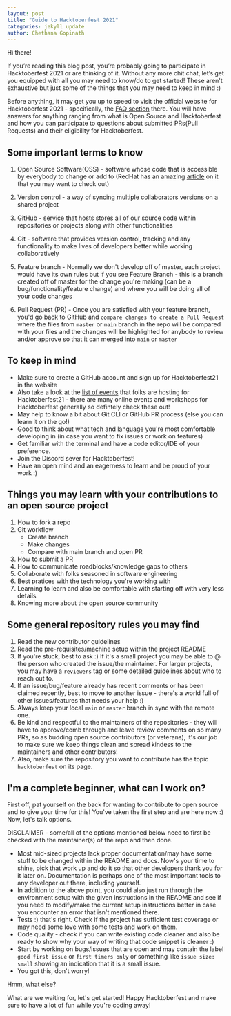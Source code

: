 ```yaml
---
layout: post
title: "Guide to Hacktoberfest 2021"
categories: jekyll update
author: Chethana Gopinath
---
```


Hi there!

If you’re reading this blog post, you’re probably going to participate in Hacktoberfest 2021 or are thinking of it. Without any more chit chat, let’s get you equipped with all you may need to know/do to get started! These aren't exhaustive but just some of the things that you may need to keep in mind :)

Before anything, it may get you up to speed to visit the official website for Hacktoberfest 2021 - specifically, the [FAQ section](https://hacktoberfest.digitalocean.com/faq) there. You will have answers for anything ranging from what is Open Source and Hacktoberfest and how you can participate to questions about submitted PRs(Pull Requests) and their eligibility for Hacktoberfest.

## Some important terms to know

1. Open Source Software(OSS) - software whose code that is accessible by everybody to change or add to (RedHat has an amazing [article](https://www.redhat.com/en/topics/open-source/what-is-open-source) on it that you may want to check out)

2. Version control - a way of syncing multiple collaborators versions on a shared project

3. GitHub - service that hosts stores all of our source code within repositories or projects along with other functionalities

4. Git - software that provides version control, tracking and any functionality to make lives of developers better while working collaboratively

5. Feature branch - Normally we don't develop off of master, each project would have its own rules but if you see Feature Branch - this is a branch created off of master for the change you're making (can be a bug/functionality/feature change) and where you will be doing all of your code changes

6. Pull Request (PR) - Once you are satisfied with your feature branch, you'd go back to GitHub and `compare changes to create a Pull Request` where the files from `master` or `main` branch in the repo will be compared with your files and the changes will be highlighted for anybody to review and/or approve so that it can merged into `main` or `master`

## To keep in mind

- Make sure to create a GitHub account and sign up for Hacktoberfest21 in the website
- Also take a look at the [list of events](https://hacktoberfest.digitalocean.com/events) that folks are hosting for Hacktoberfest21 - there are many online events and workshops for Hacktoberfest generally so defintely check these out!
- May help to know a bit about Git CLI or GitHub PR process (else you can learn it on the go!)
- Good to think about what tech and language you're most comfortable developing in (in case you want to fix issues or work on features)
- Get familiar with the terminal and have a code editor/IDE of your preference.
- Join the Discord sever for Hacktoberfest!
- Have an open mind and an eagerness to learn and be proud of your work :)

## Things you may learn with your contributions to an open source project

1. How to fork a repo
2. Git workflow
   - Create branch
   - Make changes
   - Compare with main branch and open PR
3. How to submit a PR
4. How to communicate roadblocks/knowledge gaps to others
5. Collaborate with folks seasoned in software engineering
6. Best pratices with the technology you're working with
7. Learning to learn and also be comfortable with starting off with very less details
8. Knowing more about the open source community

## Some general repository rules you may find

1. Read the new contributor guidelines
2. Read the pre-requisites/machine setup within the project README
3. If you're stuck, best to ask :) If it's a small project you may be able to @ the person who created the issue/the maintainer. For larger projects, you may have a `reviewers` tag or some detailed guidelines about who to reach out to.
4. If an issue/bug/feature already has recent comments or has been claimed recently, best to move to another issue - there's a world full of other issues/features that needs your help :)
5. Always keep your local `main` or `master` branch in sync with the remote one.
6. Be kind and respectful to the maintainers of the repositories - they will have to approve/comb through and leave review comments on so many PRs, so as budding open source contributors (or veterans), it's our job to make sure we keep things clean and spread kindess to the maintainers and other contributors!
7. Also, make sure the repository you want to contribute has the topic `hacktoberfest` on its page.

## I'm a complete beginner, what can I work on?

First off, pat yourself on the back for wanting to contribute to open source and to give your time for this! You've taken the first step and are here now :) Now, let's talk options.

DISCLAIMER - some/all of the options mentioned below need to first be checked with the maintainer(s) of the repo and then done.

- Most mid-sized projects lack proper documentation/may have some stuff to be changed within the README and docs. Now's your time to shine, pick that work up and do it so that other developers thank you for it later on. Documentation is perhaps one of the most important tools to any developer out there, including yourself.
- In addition to the above point, you could also just run through the environment setup with the given instructions in the README and see if you need to modify/make the current setup instructions better in case you encounter an error that isn't mentioned there.
- Tests :) that's right. Check if the project has sufficient test coverage or may need some love with some tests and work on them.
- Code quality - check if you can write existing code cleaner and also be ready to show why your way of writing that code snippet is cleaner :)
- Start by working on bugs/issues that are open and may contain the label `good first issue` or `first timers only` or something like `issue size: small` showing an indication that it is a small issue.
- You got this, don't worry!

Hmm, what else?

What are we waiting for, let's get started! Happy Hacktoberfest and make sure to have a lot of fun while you're coding away!
